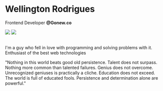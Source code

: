# Wellington Rodrigues
 Frontend Developer <strong>@Gonew.co</strong>
<div> 
  <a href="https://instagram.com/tonrdrigues" target="_blank"><img src="https://img.shields.io/badge/-@tonrdrigues-%23E4405F?style=for-the-badge&logo=instagram&logoColor=white"></a>
  <a href="https://www.linkedin.com/in/wellingtonrodriguesbr/" target="_blank"><img src="https://img.shields.io/badge/-Wellington Rodrigues-%230077B5?style=for-the-badge&logo=linkedin&logoColor=white"></a> 
</div>
<br/>
 

I'm a guy who fell in love with programming and solving problems with it.
</br>
Enthusiast of the best web technologies

"Nothing in this world beats good old persistence. Talent does not surpass. Nothing more common than talented failures. Genius does not overcome. Unrecognized geniuses is practically a cliche. Education does not exceed. The world is full of educated fools. Persistence and determination alone are powerful."
